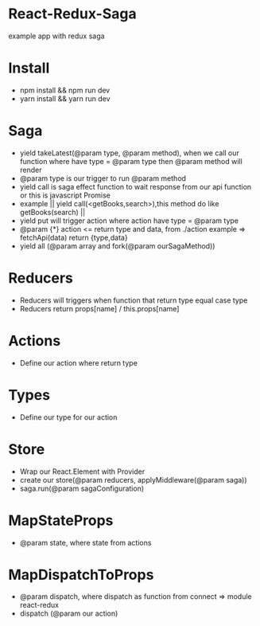 # React-Redux-Saga
example app with redux saga

# Install
  * npm install && npm run dev
  * yarn install && yarn run dev

# Saga
 * yield takeLatest(@param type, @param method), when we call our function where have type = @param type then @param method will render
 * @param type is our trigger to run @param method
 * yield call is saga effect function to wait response from our api function or this is javascript Promise
 * example || yield call(<getBooks,search>),this method do like getBooks(search) ||
 * yield put will trigger action where action have type = @param type
 * @param {*} action <= return type and data, from ./action example => fetchApi(data) return {type,data}
 * yield all (@param array and fork(@param ourSagaMethod))
 
# Reducers
 * Reducers will triggers when function that return type equal case type
 * Reducers return props[name] / this.props[name]
 
# Actions
 * Define our action where return type

# Types
 * Define our type for our action

# Store
 * Wrap our React.Element with Provider
 * create our store(@param reducers, applyMiddleware(@param saga))
 * saga.run(@param sagaConfiguration)
 
# MapStateProps
  * @param state, where state from actions
# MapDispatchToProps
  * @param dispatch, where dispatch as function from connect => module react-redux
  * dispatch (@param our action)